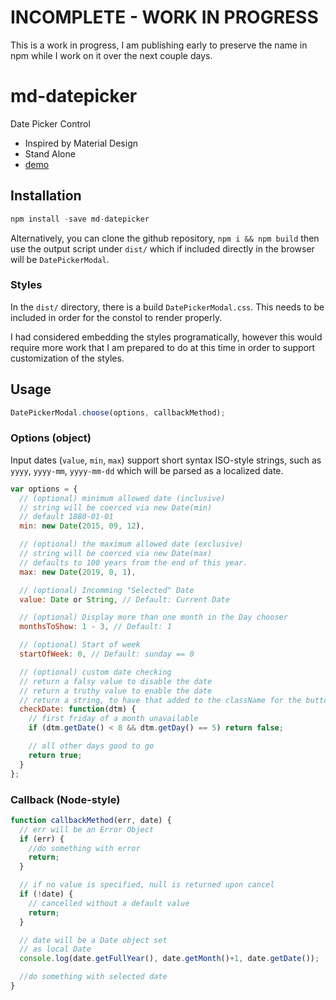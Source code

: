 # INCOMPLETE - WORK IN PROGRESS

This is a work in progress, I am publishing early
to preserve the name in npm while I work on it over
the next couple days.

# md-datepicker

Date Picker Control

* Inspired by Material Design
* Stand Alone
* [demo](http://tracker1.github.io/md-datepicker/)

## Installation

```js
npm install -save md-datepicker
```

Alternatively, you can clone the github repository,
`npm i && npm build` then use the output script under
`dist/` which if included directly in the browser will
be `DatePickerModal`.

### Styles

In the `dist/` directory, there is a build `DatePickerModal.css`.
This needs to be included in order for the constol to render properly.

I had considered embedding the styles programatically, however this
would require more work that I am prepared to do at this time in order
to support customization of the styles.


## Usage

```js
DatePickerModal.choose(options, callbackMethod);
```

### Options (object)

Input dates (`value`, `min`, `max`) support short syntax ISO-style strings,
such as `yyyy`, `yyyy-mm`, `yyyy-mm-dd` which will be parsed as a localized date.

```js
var options = {
  // (optional) minimum allowed date (inclusive)
  // string will be coerced via new Date(min)
  // default 1880-01-01
  min: new Date(2015, 09, 12),

  // (optional) the maximum allowed date (exclusive)
  // string will be coerced via new Date(max)
  // defaults to 100 years from the end of this year.
  max: new Date(2019, 0, 1),

  // (optional) Incomming "Selected" Date
  value: Date or String, // Default: Current Date

  // (optional) Display more than one month in the Day chooser
  monthsToShow: 1 - 3, // Default: 1

  // (optional) Start of week
  startOfWeek: 0, // Default: sunday == 0

  // (optional) custom date checking
  // return a falsy value to disable the date
  // return a truthy value to enable the date
  // return a string, to have that added to the className for the button
  checkDate: function(dtm) {
    // first friday of a month unavailable
    if (dtm.getDate() < 8 && dtm.getDay() == 5) return false;

    // all other days good to go
    return true;
  }
};
```

### Callback (Node-style)

```js
function callbackMethod(err, date) {
  // err will be an Error Object
  if (err) {
    //do something with error
    return;
  }

  // if no value is specified, null is returned upon cancel
  if (!date) {
    // cancelled without a default value
    return;
  }

  // date will be a Date object set
  // as local Date
  console.log(date.getFullYear(), date.getMonth()+1, date.getDate());

  //do something with selected date
}
```